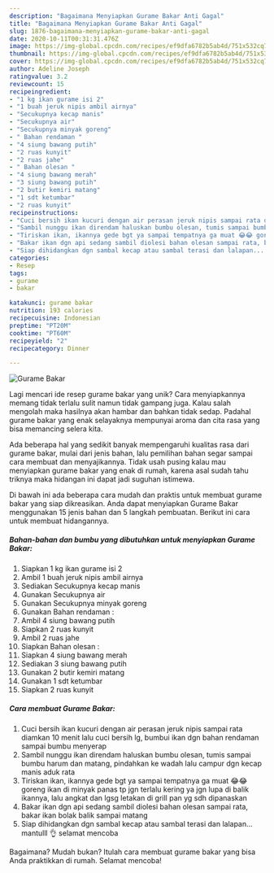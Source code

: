 ```yaml
---
description: "Bagaimana Menyiapkan Gurame Bakar Anti Gagal"
title: "Bagaimana Menyiapkan Gurame Bakar Anti Gagal"
slug: 1876-bagaimana-menyiapkan-gurame-bakar-anti-gagal
date: 2020-10-11T00:31:31.476Z
image: https://img-global.cpcdn.com/recipes/ef9dfa6782b5ab4d/751x532cq70/gurame-bakar-foto-resep-utama.jpg
thumbnail: https://img-global.cpcdn.com/recipes/ef9dfa6782b5ab4d/751x532cq70/gurame-bakar-foto-resep-utama.jpg
cover: https://img-global.cpcdn.com/recipes/ef9dfa6782b5ab4d/751x532cq70/gurame-bakar-foto-resep-utama.jpg
author: Adeline Joseph
ratingvalue: 3.2
reviewcount: 15
recipeingredient:
- "1 kg ikan gurame isi 2"
- "1 buah jeruk nipis ambil airnya"
- "Secukupnya kecap manis"
- "Secukupnya air"
- "Secukupnya minyak goreng"
- " Bahan rendaman "
- "4 siung bawang putih"
- "2 ruas kunyit"
- "2 ruas jahe"
- " Bahan olesan "
- "4 siung bawang merah"
- "3 siung bawang putih"
- "2 butir kemiri matang"
- "1 sdt ketumbar"
- "2 ruas kunyit"
recipeinstructions:
- "Cuci bersih ikan kucuri dengan air perasan jeruk nipis sampai rata diamkan 10 menit lalu cuci bersih lg, bumbui ikan dgn bahan rendaman sampai bumbu menyerap"
- "Sambil nunggu ikan direndam haluskan bumbu olesan, tumis sampai bumbu harum dan matang, pindahkan ke wadah lalu campur dgn kecap manis aduk rata"
- "Tiriskan ikan, ikannya gede bgt ya sampai tempatnya ga muat 😂😂 goreng ikan di minyak panas tp jgn terlalu kering ya jgn lupa di balik ikannya, lalu angkat dan lgsg letakan di grill pan yg sdh dipanaskan"
- "Bakar ikan dgn api sedang sambil diolesi bahan olesan sampai rata, bakar ikan bolak balik sampai matang"
- "Siap dihidangkan dgn sambal kecap atau sambal terasi dan lalapan... mantulll 👌 selamat mencoba"
categories:
- Resep
tags:
- gurame
- bakar

katakunci: gurame bakar 
nutrition: 193 calories
recipecuisine: Indonesian
preptime: "PT20M"
cooktime: "PT60M"
recipeyield: "2"
recipecategory: Dinner

---
```



![Gurame Bakar](https://img-global.cpcdn.com/recipes/ef9dfa6782b5ab4d/751x532cq70/gurame-bakar-foto-resep-utama.jpg)

Lagi mencari ide resep gurame bakar yang unik? Cara menyiapkannya memang tidak terlalu sulit namun tidak gampang juga. Kalau salah mengolah maka hasilnya akan hambar dan bahkan tidak sedap. Padahal gurame bakar yang enak selayaknya mempunyai aroma dan cita rasa yang bisa memancing selera kita.



Ada beberapa hal yang sedikit banyak mempengaruhi kualitas rasa dari gurame bakar, mulai dari jenis bahan, lalu pemilihan bahan segar sampai cara membuat dan menyajikannya. Tidak usah pusing kalau mau menyiapkan gurame bakar yang enak di rumah, karena asal sudah tahu triknya maka hidangan ini dapat jadi suguhan istimewa.


Di bawah ini ada beberapa cara mudah dan praktis untuk membuat gurame bakar yang siap dikreasikan. Anda dapat menyiapkan Gurame Bakar menggunakan 15 jenis bahan dan 5 langkah pembuatan. Berikut ini cara untuk membuat hidangannya.

<!--inarticleads1-->

##### Bahan-bahan dan bumbu yang dibutuhkan untuk menyiapkan Gurame Bakar:

1. Siapkan 1 kg ikan gurame isi 2
1. Ambil 1 buah jeruk nipis ambil airnya
1. Sediakan Secukupnya kecap manis
1. Gunakan Secukupnya air
1. Gunakan Secukupnya minyak goreng
1. Gunakan  Bahan rendaman :
1. Ambil 4 siung bawang putih
1. Siapkan 2 ruas kunyit
1. Ambil 2 ruas jahe
1. Siapkan  Bahan olesan :
1. Siapkan 4 siung bawang merah
1. Sediakan 3 siung bawang putih
1. Gunakan 2 butir kemiri matang
1. Gunakan 1 sdt ketumbar
1. Siapkan 2 ruas kunyit




<!--inarticleads2-->

##### Cara membuat Gurame Bakar:

1. Cuci bersih ikan kucuri dengan air perasan jeruk nipis sampai rata diamkan 10 menit lalu cuci bersih lg, bumbui ikan dgn bahan rendaman sampai bumbu menyerap
1. Sambil nunggu ikan direndam haluskan bumbu olesan, tumis sampai bumbu harum dan matang, pindahkan ke wadah lalu campur dgn kecap manis aduk rata
1. Tiriskan ikan, ikannya gede bgt ya sampai tempatnya ga muat 😂😂 goreng ikan di minyak panas tp jgn terlalu kering ya jgn lupa di balik ikannya, lalu angkat dan lgsg letakan di grill pan yg sdh dipanaskan
1. Bakar ikan dgn api sedang sambil diolesi bahan olesan sampai rata, bakar ikan bolak balik sampai matang
1. Siap dihidangkan dgn sambal kecap atau sambal terasi dan lalapan... mantulll 👌 selamat mencoba




Bagaimana? Mudah bukan? Itulah cara membuat gurame bakar yang bisa Anda praktikkan di rumah. Selamat mencoba!
